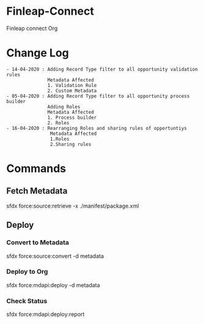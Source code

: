 # Finleap-Connect
Finleap connect Org

# Change Log
    - 14-04-2020 : Adding Record Type filter to all opportunity validation rules
                   Metadata Affected
                   1. Validation Rule
                   2. Custom Metadata
    - 05-04-2020 : Adding Record Type filter to all opportunity process builder 
                   Adding Roles
                   Metadata Affected
                   1. Process builder
                   2. Roles
    - 16-04-2020 : Rearranging Roles and sharing rules of opportuntiys
                    Metadata Affected
                    1.Roles
                    2.Sharing rules


# Commands
## Fetch Metadata
sfdx force:source:retrieve -x ./manifest/package.xml 

## Deploy
### Convert to Metadata
sfdx force:source:convert -d metadata
### Deploy to Org
sfdx force:mdapi:deploy -d metadata  
### Check Status
sfdx force:mdapi:deploy:report 

